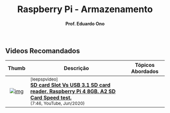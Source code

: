 <h1 align="center">Raspberry Pi - Armazenamento</h1>

<h4 align="center">Prof. Eduardo Ono</h4>

&nbsp;

## Videos Recomandados

| Thumb | Descrição | Tópicos Abordados |
| :-: | --- | --- |
| [![img](https://img.youtube.com/vi/HT2mxX7TjR0/default.jpg)](https://www.youtube.com/watch?v=HT2mxX7TjR0) | <sup>[leepspvideo]</sup><br>[__SD card Slot Vs USB 3.1 SD card reader. Raspberry Pi 4 8GB. A2 SD Card Speed test.__](https://www.youtube.com/watch?v=HT2mxX7TjR0)<br><sub>(7:46, YouTube, Jun/2020)</sub> |

&nbsp;
